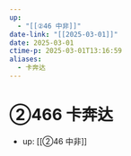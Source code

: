 ```yaml
---
up:
  - "[[②46 中非]]"
date-link: "[[2025-03-01]]"
date: 2025-03-01
ctime-p: 2025-03-01T13:16:59
aliases:
  - 卡奔达
---
```


# ②466 卡奔达

- up: [[②46 中非]]
